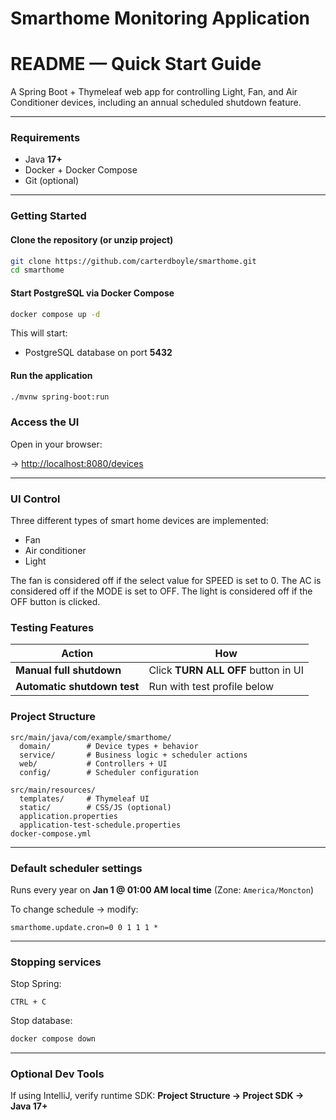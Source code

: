# Smarthome Monitoring Application

# README — Quick Start Guide

A Spring Boot + Thymeleaf web app for controlling Light, Fan, and Air Conditioner devices, including an annual scheduled shutdown feature.

---

### Requirements

* Java **17+**
* Docker + Docker Compose
* Git (optional)

---

###  Getting Started

#### Clone the repository (or unzip project)

```sh
git clone https://github.com/carterdboyle/smarthome.git
cd smarthome
```

#### Start PostgreSQL via Docker Compose

```sh
docker compose up -d
```

This will start:

* PostgreSQL database on port **5432**

#### Run the application

```sh
./mvnw spring-boot:run
```

### Access the UI

Open in your browser:

-> [http://localhost:8080/devices](http://localhost:8080/devices)

---

### UI Control

Three different types of smart home devices are implemented:
  - Fan
  - Air conditioner
  - Light

The fan is considered off if the select value for SPEED is set to 0.
The AC is considered off if the MODE is set to OFF.
The light is considered off if the OFF button is clicked.

### Testing Features

| Action                               | How                                           |
| ------------------------------------ | --------------------------------------------- |
| **Manual full shutdown**             | Click **TURN ALL OFF** button in UI           |
| **Automatic shutdown test**          | Run with test profile below                   |

### Project Structure

```
src/main/java/com/example/smarthome/
  domain/        # Device types + behavior
  service/       # Business logic + scheduler actions
  web/           # Controllers + UI
  config/        # Scheduler configuration

src/main/resources/
  templates/     # Thymeleaf UI
  static/        # CSS/JS (optional)
  application.properties
  application-test-schedule.properties
docker-compose.yml
```

---

### Default scheduler settings

Runs every year on **Jan 1 @ 01:00 AM local time**
(Zone: `America/Moncton`)

To change schedule → modify:

```
smarthome.update.cron=0 0 1 1 1 *
```

---

### Stopping services

Stop Spring:

```
CTRL + C
```

Stop database:

```sh
docker compose down
```

---

### Optional Dev Tools

If using IntelliJ, verify runtime SDK:
**Project Structure → Project SDK → Java 17+**
